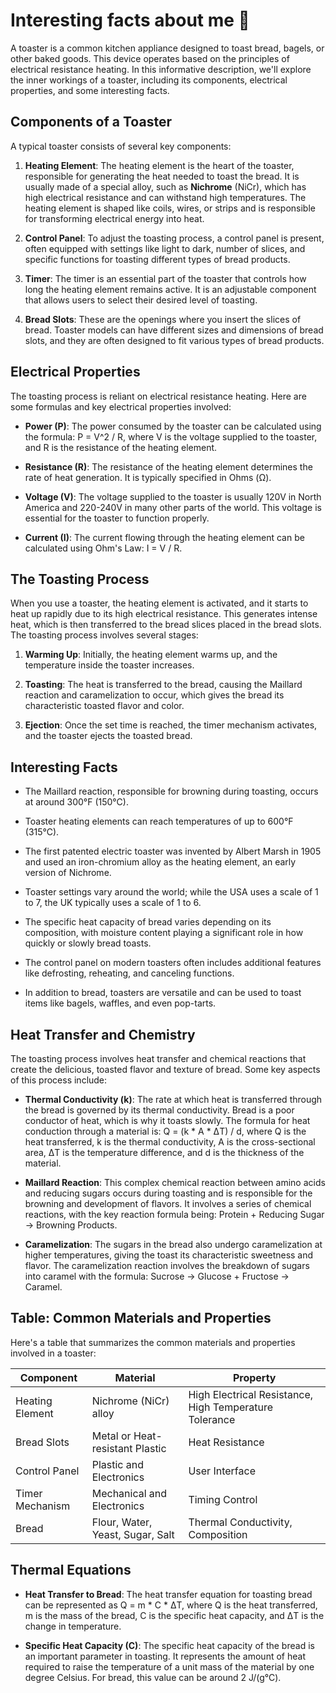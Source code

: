 # Interesting facts about me 🥰

A toaster is a common kitchen appliance designed to toast bread, bagels, or other baked goods. This device operates based on the principles of electrical resistance heating. In this informative description, we'll explore the inner workings of a toaster, including its components, electrical properties, and some interesting facts.

## Components of a Toaster

A typical toaster consists of several key components:

1. **Heating Element**: The heating element is the heart of the toaster, responsible for generating the heat needed to toast the bread. It is usually made of a special alloy, such as **Nichrome** (NiCr), which has high electrical resistance and can withstand high temperatures. The heating element is shaped like coils, wires, or strips and is responsible for transforming electrical energy into heat.

2. **Control Panel**: To adjust the toasting process, a control panel is present, often equipped with settings like light to dark, number of slices, and specific functions for toasting different types of bread products.

3. **Timer**: The timer is an essential part of the toaster that controls how long the heating element remains active. It is an adjustable component that allows users to select their desired level of toasting.

4. **Bread Slots**: These are the openings where you insert the slices of bread. Toaster models can have different sizes and dimensions of bread slots, and they are often designed to fit various types of bread products.

## Electrical Properties

The toasting process is reliant on electrical resistance heating. Here are some formulas and key electrical properties involved:

- **Power (P)**: The power consumed by the toaster can be calculated using the formula: P = V^2 / R, where V is the voltage supplied to the toaster, and R is the resistance of the heating element.

- **Resistance (R)**: The resistance of the heating element determines the rate of heat generation. It is typically specified in Ohms (Ω).

- **Voltage (V)**: The voltage supplied to the toaster is usually 120V in North America and 220-240V in many other parts of the world. This voltage is essential for the toaster to function properly.

- **Current (I)**: The current flowing through the heating element can be calculated using Ohm's Law: I = V / R.

## The Toasting Process

When you use a toaster, the heating element is activated, and it starts to heat up rapidly due to its high electrical resistance. This generates intense heat, which is then transferred to the bread slices placed in the bread slots. The toasting process involves several stages:

1. **Warming Up**: Initially, the heating element warms up, and the temperature inside the toaster increases.

2. **Toasting**: The heat is transferred to the bread, causing the Maillard reaction and caramelization to occur, which gives the bread its characteristic toasted flavor and color.

3. **Ejection**: Once the set time is reached, the timer mechanism activates, and the toaster ejects the toasted bread.

## Interesting Facts

- The Maillard reaction, responsible for browning during toasting, occurs at around 300°F (150°C).

- Toaster heating elements can reach temperatures of up to 600°F (315°C).

- The first patented electric toaster was invented by Albert Marsh in 1905 and used an iron-chromium alloy as the heating element, an early version of Nichrome.

- Toaster settings vary around the world; while the USA uses a scale of 1 to 7, the UK typically uses a scale of 1 to 6.

- The specific heat capacity of bread varies depending on its composition, with moisture content playing a significant role in how quickly or slowly bread toasts.

- The control panel on modern toasters often includes additional features like defrosting, reheating, and canceling functions.

- In addition to bread, toasters are versatile and can be used to toast items like bagels, waffles, and even pop-tarts.

## Heat Transfer and Chemistry

The toasting process involves heat transfer and chemical reactions that create the delicious, toasted flavor and texture of bread. Some key aspects of this process include:

- **Thermal Conductivity (k)**: The rate at which heat is transferred through the bread is governed by its thermal conductivity. Bread is a poor conductor of heat, which is why it toasts slowly. The formula for heat conduction through a material is: Q = (k * A * ΔT) / d, where Q is the heat transferred, k is the thermal conductivity, A is the cross-sectional area, ΔT is the temperature difference, and d is the thickness of the material.

- **Maillard Reaction**: This complex chemical reaction between amino acids and reducing sugars occurs during toasting and is responsible for the browning and development of flavors. It involves a series of chemical reactions, with the key reaction formula being: Protein + Reducing Sugar → Browning Products.

- **Caramelization**: The sugars in the bread also undergo caramelization at higher temperatures, giving the toast its characteristic sweetness and flavor. The caramelization reaction involves the breakdown of sugars into caramel with the formula: Sucrose → Glucose + Fructose → Caramel.

## Table: Common Materials and Properties

Here's a table that summarizes the common materials and properties involved in a toaster:

| Component                | Material                    | Property              |
|--------------------------|-----------------------------|-----------------------|
| Heating Element         | Nichrome (NiCr) alloy       | High Electrical Resistance, High Temperature Tolerance  |
| Bread Slots             | Metal or Heat-resistant Plastic | Heat Resistance |
| Control Panel           | Plastic and Electronics     | User Interface        |
| Timer Mechanism         | Mechanical and Electronics  | Timing Control        |
| Bread                  | Flour, Water, Yeast, Sugar, Salt | Thermal Conductivity, Composition |

## Thermal Equations

- **Heat Transfer to Bread**: The heat transfer equation for toasting bread can be represented as Q = m * C * ΔT, where Q is the heat transferred, m is the mass of the bread, C is the specific heat capacity, and ΔT is the change in temperature.

- **Specific Heat Capacity (C)**: The specific heat capacity of the bread is an important parameter in toasting. It represents the amount of heat required to raise the temperature of a unit mass of the material by one degree Celsius. For bread, this value can be around 2 J/(g°C).
